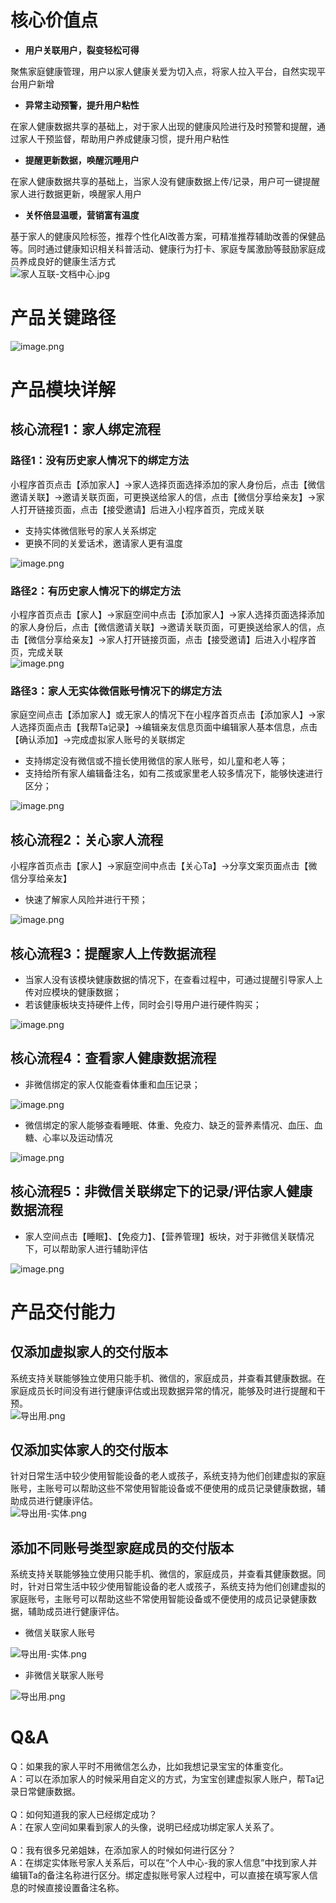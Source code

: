<a name="JfD6V"></a>
# 核心价值点
- **用户关联用户，裂变轻松可得**

聚焦家庭健康管理，用户以家人健康关爱为切入点，将家人拉入平台，自然实现平台用户新增

- **异常主动预警，提升用户粘性**

在家人健康数据共享的基础上，对于家人出现的健康风险进行及时预警和提醒，通过家人干预监督，帮助用户养成健康习惯，提升用户粘性

- **提醒更新数据，唤醒沉睡用户**

在家人健康数据共享的基础上，当家人没有健康数据上传/记录，用户可一键提醒家人进行数据更新，唤醒家人用户

- **关怀倍显温暖，营销富有温度**

基于家人的健康风险标签，推荐个性化AI改善方案，可精准推荐辅助改善的保健品等。同时通过健康知识相关科普活动、健康行为打卡、家庭专属激励等鼓励家庭成员养成良好的健康生活方式<br />![家人互联-文档中心.jpg](https://cdn.nlark.com/yuque/0/2021/jpeg/336715/1622527185056-1f5ded8d-331d-42f8-bd34-1a3261d32dc1.jpeg#clientId=u133e388e-f180-4&from=ui&id=u42a6432f&margin=%5Bobject%20Object%5D&name=%E5%AE%B6%E4%BA%BA%E4%BA%92%E8%81%94-%E6%96%87%E6%A1%A3%E4%B8%AD%E5%BF%83.jpg&originHeight=1080&originWidth=1920&originalType=binary&size=172764&status=done&style=none&taskId=u1768a9d8-6ace-4951-bf8a-f1c49ee11b4)
<a name="QupDn"></a>
# 产品关键路径
![image.png](https://cdn.nlark.com/yuque/0/2021/png/336715/1622095698597-71215dc0-fbee-4a64-b1ef-7509e5a36643.png#clientId=u1cdb0bb9-8c01-4&from=paste&height=503&id=ubb3cb838&margin=%5Bobject%20Object%5D&name=image.png&originHeight=1006&originWidth=2000&originalType=binary&size=785003&status=done&style=none&taskId=u70afb20c-90db-40b2-adec-99cf4ba6e82&width=1000)
<a name="KGUIs"></a>
# 产品模块详解
<a name="FyqG0"></a>
## 核心流程1：家人绑定流程
<a name="TbT7c"></a>
### 路径1：没有历史家人情况下的绑定方法
小程序首页点击【添加家人】->家人选择页面选择添加的家人身份后，点击【微信邀请关联】->邀请关联页面，可更换送给家人的信，点击【微信分享给亲友】->家人打开链接页面，点击【接受邀请】后进入小程序首页，完成关联

- 支持实体微信账号的家人关系绑定
- 更换不同的关爱话术，邀请家人更有温度 

![image.png](https://cdn.nlark.com/yuque/0/2021/png/785995/1622013949876-9fe63e7f-6993-46e4-b32e-6c7031d4e807.png#clientId=u354b70d1-e1ef-4&from=paste&height=1624&id=ufba11eee&margin=%5Bobject%20Object%5D&name=image.png&originHeight=1624&originWidth=6474&originalType=binary&size=4000362&status=done&style=none&taskId=uc70d2b89-7bfd-4457-8e8e-5c009f414b4&width=6474)
<a name="wbEKV"></a>
### 路径2：有历史家人情况下的绑定方法
小程序首页点击【家人】->家庭空间中点击【添加家人】->家人选择页面选择添加的家人身份后，点击【微信邀请关联】->邀请关联页面，可更换送给家人的信，点击【微信分享给亲友】->家人打开链接页面，点击【接受邀请】后进入小程序首页，完成关联<br />![image.png](https://cdn.nlark.com/yuque/0/2021/png/785995/1622014012742-fed13f17-40d5-4ae1-a061-18297186cbf7.png#clientId=u354b70d1-e1ef-4&from=paste&height=1624&id=ueccae8b3&margin=%5Bobject%20Object%5D&name=image.png&originHeight=1624&originWidth=7380&originalType=binary&size=4178612&status=done&style=none&taskId=u1fed3518-32ed-4ea6-a655-8a954cbbd2d&width=7380)
<a name="xSWsd"></a>
### 路径3：家人无实体微信账号情况下的绑定方法
家庭空间点击【添加家人】或无家人的情况下在小程序首页点击【添加家人】->家人选择页面点击【我帮Ta记录】->编辑亲友信息页面中编辑家人基本信息，点击【确认添加】->完成虚拟家人账号的关联绑定

- 支持绑定没有微信或不擅长使用微信的家人账号，如儿童和老人等；
- 支持给所有家人编辑备注名，如有二孩或家里老人较多情况下，能够快速进行区分；

![image.png](https://cdn.nlark.com/yuque/0/2021/png/785995/1622014853957-783ccc72-704d-46a3-a9c7-cab09486fd3c.png#clientId=u354b70d1-e1ef-4&from=paste&height=1624&id=u1ed728ea&margin=%5Bobject%20Object%5D&name=image.png&originHeight=1624&originWidth=4006&originalType=binary&size=1916108&status=done&style=none&taskId=u70d132d0-202f-4bef-a3c6-ef4ccbbcb30&width=4006)
<a name="VloMy"></a>
## 核心流程2：关心家人流程
小程序首页点击【家人】->家庭空间中点击【关心Ta】->分享文案页面点击【微信分享给亲友】

- 快速了解家人风险并进行干预；

![image.png](https://cdn.nlark.com/yuque/0/2021/png/785995/1622002304076-062e5b21-6d55-4241-a091-57505b58bae4.png#clientId=u354b70d1-e1ef-4&from=paste&height=1624&id=u928dcecb&margin=%5Bobject%20Object%5D&name=image.png&originHeight=1624&originWidth=2974&originalType=binary&size=926393&status=done&style=none&taskId=u408d7452-09c7-4836-9d9f-ccb12f8d833&width=2974)
<a name="dE8q3"></a>
## 核心流程3：提醒家人上传数据流程

- 当家人没有该模块健康数据的情况下，在查看过程中，可通过提醒引导家人上传对应模块的健康数据；
- 若该健康板块支持硬件上传，同时会引导用户进行硬件购买；

![image.png](https://cdn.nlark.com/yuque/0/2021/png/785995/1622171157874-1f35f093-2d4a-4940-83e0-17713d7864ed.png#clientId=ueb38260b-3676-4&from=paste&height=3292&id=E5iyL&margin=%5Bobject%20Object%5D&name=image.png&originHeight=3292&originWidth=4006&originalType=binary&size=1856319&status=done&style=none&taskId=u8cd9f6b3-6084-4256-95a1-fdaf6aac2e1&width=4006)<br />

<a name="Q94Ii"></a>
## 核心流程4：查看家人健康数据流程

- 非微信绑定的家人仅能查看体重和血压记录；

![image.png](https://cdn.nlark.com/yuque/0/2021/png/785995/1622175294469-f8b60bb6-d457-49ff-b533-16287a72a2f7.png#clientId=ueb38260b-3676-4&from=paste&height=2428&id=Ws9rj&margin=%5Bobject%20Object%5D&name=image.png&originHeight=2428&originWidth=6112&originalType=binary&size=2194807&status=done&style=none&taskId=u143903a8-6277-460a-9fd1-71868effd06&width=6112)

- 微信绑定的家人能够查看睡眠、体重、免疫力、缺乏的营养素情况、血压、血糖、心率以及运动情况

![image.png](https://cdn.nlark.com/yuque/0/2021/png/785995/1622182609423-27699720-43e6-459a-adc5-08f919e98af7.png#clientId=ueb38260b-3676-4&from=paste&height=6862&id=uf15aa59c&margin=%5Bobject%20Object%5D&name=image.png&originHeight=6862&originWidth=3714&originalType=binary&size=4906005&status=done&style=none&taskId=u083b3929-508a-4cd8-84be-d6f548faa09&width=3714)
<a name="fh4TM"></a>
## 核心流程5：非微信关联绑定下的记录/评估家人健康数据流程

- 家人空间点击【睡眠】、【免疫力】、【营养管理】板块，对于非微信关联情况下，可以帮助家人进行辅助评估

![image.png](https://cdn.nlark.com/yuque/0/2021/png/785995/1622173313959-bbca3fbc-623c-47bf-82f8-3a86a301b2f2.png#clientId=ueb38260b-3676-4&from=paste&height=5868&id=u349fb14b&margin=%5Bobject%20Object%5D&name=image.png&originHeight=5868&originWidth=4938&originalType=binary&size=6879060&status=done&style=none&taskId=u04dd73fe-1d7b-44b9-90d0-4ffc0a800e0&width=4938)<br />

<a name="mUT9k"></a>
# 产品交付能力
<a name="qz6Ui"></a>
## 仅添加虚拟家人的交付版本
系统支持关联能够独立使用只能手机、微信的，家庭成员，并查看其健康数据。在家庭成员长时间没有进行健康评估或出现数据异常的情况，能够及时进行提醒和干预。<br />![导出用.png](https://cdn.nlark.com/yuque/0/2021/png/785995/1622189656560-f9890754-e714-432e-8646-0a19df02857e.png#clientId=u88a8bee6-0283-4&from=drop&id=u318fb381&margin=%5Bobject%20Object%5D&name=%E5%AF%BC%E5%87%BA%E7%94%A8.png&originHeight=4233&originWidth=5253&originalType=binary&size=3568265&status=done&style=none&taskId=u621ed83c-559e-49af-8377-2f6e8db5f44)<br />

<a name="KB9yw"></a>
## 仅添加实体家人的交付版本
针对日常生活中较少使用智能设备的老人或孩子，系统支持为他们创建虚拟的家庭账号，主账号可以帮助这些不常使用智能设备或不便使用的成员记录健康数据，辅助成员进行健康评估。<br />![导出用-实体.png](https://cdn.nlark.com/yuque/0/2021/png/785995/1622182296269-bcaaec9c-f433-4a5e-992b-3eb50b4b81f9.png#clientId=ueb38260b-3676-4&from=drop&id=ub93b2c0b&margin=%5Bobject%20Object%5D&name=%E5%AF%BC%E5%87%BA%E7%94%A8-%E5%AE%9E%E4%BD%93.png&originHeight=3431&originWidth=5350&originalType=binary&size=3109166&status=done&style=none&taskId=ua405f426-9fb4-42ee-bba7-db5e2e94c73)<br />

<a name="Hayhu"></a>
## 添加不同账号类型家庭成员的交付版本
系统支持关联能够独立使用只能手机、微信的，家庭成员，并查看其健康数据。同时，针对日常生活中较少使用智能设备的老人或孩子，系统支持为他们创建虚拟的家庭账号，主账号可以帮助这些不常使用智能设备或不便使用的成员记录健康数据，辅助成员进行健康评估。

- 微信关联家人账号

![导出用-实体.png](https://cdn.nlark.com/yuque/0/2021/png/785995/1622182311861-a055c426-9a2e-4df6-b668-28861206b2af.png#clientId=ueb38260b-3676-4&from=drop&id=udc16256a&margin=%5Bobject%20Object%5D&name=%E5%AF%BC%E5%87%BA%E7%94%A8-%E5%AE%9E%E4%BD%93.png&originHeight=3431&originWidth=5350&originalType=binary&size=3109166&status=done&style=none&taskId=u12ef30ea-6a55-4473-b3d2-6cba1073454)

- 非微信关联家人账号

![导出用.png](https://cdn.nlark.com/yuque/0/2021/png/785995/1622189667945-ad3dc0a9-d111-4dd1-a0e7-bdc3fb93d50a.png#clientId=u88a8bee6-0283-4&from=drop&id=uf298a122&margin=%5Bobject%20Object%5D&name=%E5%AF%BC%E5%87%BA%E7%94%A8.png&originHeight=4233&originWidth=5253&originalType=binary&size=3568265&status=done&style=none&taskId=ucd7f95e4-efc8-4484-9a4b-c31b6d64a6c)
<a name="rmbMQ"></a>
# Q&A
Q：如果我的家人平时不用微信怎么办，比如我想记录宝宝的体重变化。<br />A：可以在添加家人的时候采用自定义的方式，为宝宝创建虚拟家人账户，帮Ta记录日常健康数据。<br />
<br />Q：如何知道我的家人已经绑定成功？<br />A：在家人空间如果看到家人的头像，说明已经成功绑定家人关系了。<br />
<br />Q：我有很多兄弟姐妹，在添加家人的时候如何进行区分？<br />A：在绑定实体账号家人关系后，可以在“个人中心-我的家人信息”中找到家人并编辑Ta的备注名称进行区分。绑定虚拟账号家人过程中，可以直接在填写家人信息的时候直接设置备注名称。

